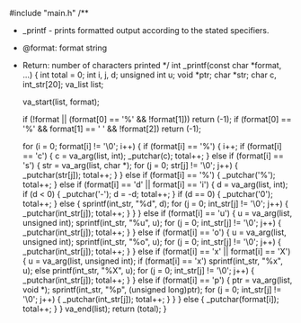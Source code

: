 #include "main.h"
/**
 * _printf - prints formatted output according to the stated specifiers.
 * @format: format string
 * Return: number of characters printed
 */
int _printf(const char *format, ...)
{
	int total = 0;
	int i, j, d;
	unsigned int u;
	void *ptr;
	char *str;
	char c, int_str[20];
	va_list list;

	va_start(list, format);
	
	if (!format || (format[0] == '%' && !format[1]))
		return (-1);
	if (format[0] == '%' && format[1] == ' ' && !format[2])
		return (-1);
	
	for (i = 0; format[i] != '\0'; i++)
	{
		if (format[i] == '%')
		{
			i++;
			if (format[i] == 'c')
			{
				c = va_arg(list, int);
				_putchar(c);
				total++;
			}
			else if (format[i] == 's')
			{
				str = va_arg(list, char *);
				for (j = 0; str[j] != '\0'; j++)
				{
					_putchar(str[j]);
					total++;
				}
			}
			else if (format[i] == '%')
			{
				_putchar('%');
				total++;
			}
			else if (format[i] == 'd' || format[i] == 'i')
			{
				d = va_arg(list, int);
				if (d < 0)
				{
					_putchar('-');
					d = -d;
					total++;
				}
				if (d == 0)
				{
					_putchar('0');
					total++;
				}
				else
				{
					sprintf(int_str, "%d", d);
					for (j = 0; int_str[j] != '\0'; j++)
					{
						_putchar(int_str[j]);
						total++;
					}
				}
			}
			else if (format[i] == 'u')
			{
				u = va_arg(list, unsigned int);
				sprintf(int_str, "%u", u);
				for (j = 0; int_str[j] != '\0'; j++)
				{
					_putchar(int_str[j]);
					total++;
				}
			}
			else if (format[i] == 'o')
			{
				u = va_arg(list, unsigned int);
				sprintf(int_str, "%o", u);
				for (j = 0; int_str[j] != '\0'; j++)
				{
					_putchar(int_str[j]);
					total++;
				}
			}
			else if (format[i] == 'x' || format[i] == 'X')
			{
				u = va_arg(list, unsigned int);
				if (format[i] == 'x')
					sprintf(int_str, "%x", u);
				else
					printf(int_str, "%X", u);
				for (j = 0; int_str[j] != '\0'; j++)
				{
					_putchar(int_str[j]);
					total++;
				}
			}
			else if (format[i] == 'p')
			{
				ptr = va_arg(list, void *);
				sprintf(int_str, "%p", (unsigned long)ptr);
				for (j = 0; int_str[j] != '\0'; j++)
				{
					_putchar(int_str[j]);
					total++;
				}
			}
		}
		else
		{
			_putchar(format[i]);
			total++;
		}
	}
	va_end(list);
	return (total);
}
